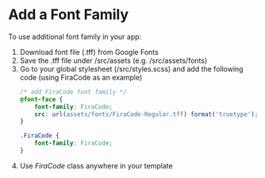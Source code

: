 # Add a Font Family
To use additional font family in your app:
1. Download font file (.tff) from Google Fonts
2. Save the .tff file under /src/assets (e.g. /src/assets/fonts)
3. Go to your global stylesheet (/src/styles.scss) and add the following code (using FiraCode as an example)
	```css
	/* add FiraCode font family */
	@font-face {
		font-family: FiraCode;
		src: url(assets/fonts/FiraCode-Regular.tff) format('truetype');
	}

	.FiraCode {
		font-family: FiraCode;
	}
	```
4. Use *FiraCode* class anywhere in your template


